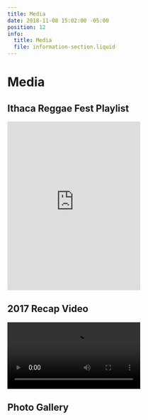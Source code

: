 ```yaml
---
title: Media
date: 2018-11-08 15:02:00 -05:00
position: 12
info:
  title: Media
  file: information-section.liquid
---
```


# Media

## Ithaca Reggae Fest Playlist

<iframe src="https://open.spotify.com/embed/user/85sesd9ls75zm0mzm9dncx3rt/playlist/6dKoEsKwpvHnpNETpKO1oI" width="300" height="380" frameborder="0" allowtransparency="true" allow="encrypted-media"></iframe>

## 2017 Recap Video

<video src="/uploads/irf_2017.mp4" controls=""></video>

## Photo Gallery

<div class="gallery"></div>